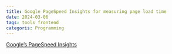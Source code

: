 ```yaml
---
title: Google PageSpeed Insights for measuring page load time
date: 2024-03-06
tags: tools frontend
categoris: Programming
---
```


[Google’s PageSpeed Insights](https://developers.google.com/speed/pagespeed/insights/)